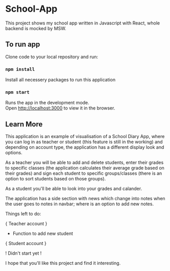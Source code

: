 # School-App

This project shows my school app written in Javascript with React, whole backend is mocked by MSW.

## To run app

Clone code to your local repository and run:

### `npm install`

Install all necessery packages to run this application

### `npm start`

Runs the app in the development mode.\
Open [http://localhost:3000](http://localhost:3000) to view it in the browser.


## Learn More

This application is an example of visualisation of a School Diary App, where you can log in as teacher or student (this feature is still in the working) and depending on account type, the application has a different display look and options. 

As a teacher you will be able to add and delete students, enter their grades to specific classes (the application calculates their average grade based on their grades) and sign each student to specific groups/classes (there is an option to sort students based on those groups).

As a student you'll be able to look into your grades and calander.

The application has a side section with news which change into notes when the user goes to notes in navbar; where is an option to add new notes.

Things left to do:

{ Teacher account }

- Function to add new student 

{ Student account }

! Didn't start yet !

I hope that you'll like this project and find it interesting.
